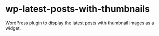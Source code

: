# wp-latest-posts-with-thumbnails
WordPress plugin to display the latest posts with thumbnail images as a widget.
